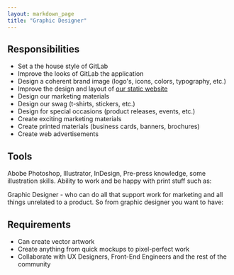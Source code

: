 ```yaml
---
layout: markdown_page
title: "Graphic Designer"
---
```


## Responsibilities

* Set a the house style of GitLab
* Improve the looks of GitLab the application
* Design a coherent brand image (logo's, icons, colors, typography, etc.)
* Improve the design and layout of [our static website](https://about.gitlab.com/)
* Design our marketing materials
* Design our swag (t-shirts, stickers, etc.)
* Design for special occasions (product releases, events, etc.)
* Create exciting marketing materials
* Create printed materials (business cards, banners, brochures)
* Create web advertisements

## Tools

Abobe Photoshop, Illustrator, InDesign, Pre-press knowledge, some illustration skills. Ability to work and be happy with print stuff such as:

Graphic Designer - who can do all that support work for marketing and all things unrelated to a product. So from graphic designer you want to have:

## Requirements

* Can create vector artwork
* Create anything from quick mockups to pixel-perfect work
* Collaborate with UX Designers, Front-End Engineers and the rest of the community
